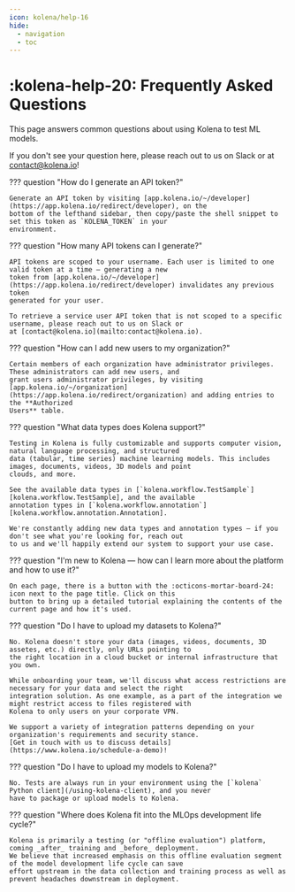 ```yaml
---
icon: kolena/help-16
hide:
  - navigation
  - toc
---
```


# :kolena-help-20: Frequently Asked Questions

This page answers common questions about using Kolena to test ML models.

If you don't see your question here, please reach out to us on Slack or at
[contact@kolena.io](mailto:contact@kolena.io)!

??? question "How do I generate an API token?"

    Generate an API token by visiting [app.kolena.io/~/developer](https://app.kolena.io/redirect/developer), on the
    bottom of the lefthand sidebar, then copy/paste the shell snippet to set this token as `KOLENA_TOKEN` in your
    environment.

??? question "How many API tokens can I generate?"

    API tokens are scoped to your username. Each user is limited to one valid token at a time — generating a new
    token from [app.kolena.io/~/developer](https://app.kolena.io/redirect/developer) invalidates any previous token
    generated for your user.

    To retrieve a service user API token that is not scoped to a specific username, please reach out to us on Slack or
    at [contact@kolena.io](mailto:contact@kolena.io).

??? question "How can I add new users to my organization?"

    Certain members of each organization have administrator privileges. These administrators can add new users, and
    grant users administrator privileges, by visiting
    [app.kolena.io/~/organization](https://app.kolena.io/redirect/organization) and adding entries to the **Authorized
    Users** table.

??? question "What data types does Kolena support?"

    Testing in Kolena is fully customizable and supports computer vision, natural language processing, and structured
    data (tabular, time series) machine learning models. This includes images, documents, videos, 3D models and point
    clouds, and more.

    See the available data types in [`kolena.workflow.TestSample`][kolena.workflow.TestSample], and the available
    annotation types in [`kolena.workflow.annotation`][kolena.workflow.annotation.Annotation].

    We're constantly adding new data types and annotation types — if you don't see what you're looking for, reach out
    to us and we'll happily extend our system to support your use case.

??? question "I'm new to Kolena — how can I learn more about the platform and how to use it?"

    On each page, there is a button with the :octicons-mortar-board-24: icon next to the page title. Click on this
    button to bring up a detailed tutorial explaining the contents of the current page and how it's used.

??? question "Do I have to upload my datasets to Kolena?"

    No. Kolena doesn't store your data (images, videos, documents, 3D assetes, etc.) directly, only URLs pointing to
    the right location in a cloud bucket or internal infrastructure that you own.

    While onboarding your team, we'll discuss what access restrictions are necessary for your data and select the right
    integration solution. As one example, as a part of the integration we might restrict access to files registered with
    Kolena to only users on your corporate VPN.

    We support a variety of integration patterns depending on your organization's requirements and security stance.
    [Get in touch with us to discuss details](https://www.kolena.io/schedule-a-demo)!

??? question "Do I have to upload my models to Kolena?"

    No. Tests are always run in your environment using the [`kolena` Python client](/using-kolena-client), and you never
    have to package or upload models to Kolena.

??? question "Where does Kolena fit into the MLOps development life cycle?"

    Kolena is primarily a testing (or "offline evaluation") platform, coming _after_ training and _before_ deployment.
    We believe that increased emphasis on this offline evaluation segment of the model development life cycle can save
    effort upstream in the data collection and training process as well as prevent headaches downstream in deployment.
